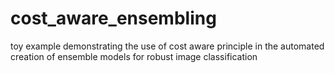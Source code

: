 # cost_aware_ensembling
toy example demonstrating the use of cost aware principle in the automated creation of ensemble models for robust image classification
